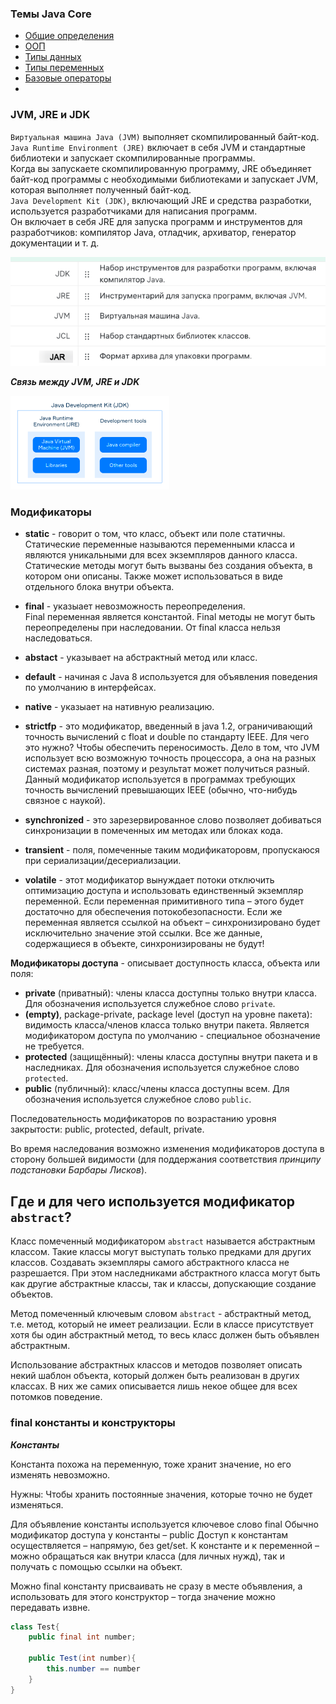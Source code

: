 ### Темы Java Core

+ [Общие определения](core/definition.md)
+ [ООП](core/oop.md)
+ [Типы данных](core/typeData.md)
+ [Типы переменных](core/typeVariable.md)
+ [Базовые операторы](core/baseOperators.md)
+ 
















### JVM, JRE и JDK

`Виртуальная машина Java (JVM)` выполняет скомпилированный байт-код.<br>
`Java Runtime Environment (JRE)` включает в себя JVM и стандартные библиотеки и запускает скомпилированные программы.<br>
Когда вы запускаете скомпилированную программу, JRE объединяет байт-код программы с необходимыми библиотеками и запускает JVM, которая выполняет полученный байт-код.<br>
`Java Development Kit (JDK)`, включающий JRE и средства разработки, используется разработчиками для написания программ.<br>
Он включает в себя JRE для запуска программ и инструментов для разработчиков: компилятор Java, отладчик, архиватор, генератор документации и т. д.<br>

![Image alt](https://raw.githubusercontent.com/dianapovarnitsina/java-theory/master/theory/img/jdk2.png)


***Связь между JVM, JRE и JDK***

![Image alt](https://raw.githubusercontent.com/dianapovarnitsina/java-theory/master/theory/img/jdk.png)



### Модификаторы
+ __static__ - говорит о том, что класс, объект или поле статичны.<br>
Статические переменные называются переменными класса и являются уникальными для всех экземпляров данного класса. 
Статические методы могут быть вызваны без создания объекта, в котором они описаны. 
Также может использоваться в виде отдельного блока внутри объекта.

+ __final__ - указыает невозможность переопределения.<br>
Final переменная является константой.
Final методы не могут быть переопределены при наследовании.
От final класса нельзя наследоваться.

+ __abstact__ - указывает на абстрактный метод или класс.

+ __default__ - начиная с Java 8 используется для объявления поведения по умолчанию в интерфейсах.

+ __native__ - указыает на нативную реализацию.

+ __strictfp__ - это модификатор, введенный в java 1.2, ограничивающий точность вычислений с float и double по стандарту IEEE. Для чего это нужно? Чтобы обеспечить переносимость. Дело в том, что JVM использует всю возможную точность процессора, а она на разных системах разная, поэтому и результат может получиться разный. Данный модификатор используется в программах требующих точность вычислений превышающих IEEE (обычно, что-нибудь связное с наукой).
+ __synchronized__ - это зарезервированное слово позволяет добиваться синхронизации в помеченных им методах или блоках кода.
+ __transient__ - поля, помеченные таким модификаторовм, пропускаюся при сериализации/десериализации.
+ __volatile__ - этот модификатор вынуждает потоки отключить оптимизацию доступа и использовать единственный экземпляр переменной. Если переменная примитивного типа – этого будет достаточно для обеспечения потокобезопасности. Если же переменная является ссылкой на объект – синхронизировано будет исключительно значение этой ссылки. Все же данные, содержащиеся в объекте, синхронизированы не будут!

__Модификаторы доступа__ - описывает доступность класса, объекта или поля:
+ __private__ (приватный): члены класса доступны только внутри класса. Для обозначения используется служебное слово `private`.
+ __(empty)__, package-private, package level (доступ на уровне пакета): видимость класса/членов класса только внутри пакета. Является модификатором доступа по умолчанию - специальное
  обозначение не требуется.
+ __protected__ (защищённый): члены класса доступны внутри пакета и в наследниках. Для обозначения используется служебное слово `protected`.
+ __public__ (публичный): класс/члены класса доступны всем. Для обозначения используется служебное слово `public`.

Последовательность модификаторов по возрастанию уровня закрытости: public, protected, default, private.

Во время наследования возможно изменения модификаторов доступа в сторону большей видимости (для поддержания соответствия _принципу подстановки Барбары Лисков_).


## Где и для чего используется модификатор `abstract`?
Класс помеченный модификатором `abstract` называется абстрактным классом. Такие классы могут выступать только предками для других классов. Создавать экземпляры самого абстрактного класса не разрешается. При этом наследниками абстрактного класса могут быть как другие абстрактные классы, так и классы, допускающие создание объектов.

Метод помеченный ключевым словом `abstract` - абстрактный метод, т.е. метод, который не имеет реализации. Если в классе присутствует хотя бы один абстрактный метод, то весь класс должен быть объявлен абстрактным.

Использование абстрактных классов и методов позволяет описать некий шаблон объекта, который должен быть реализован в других классах. В них же самих описывается лишь некое общее для всех потомков поведение.


### final константы и конструкторы

***Константы***

Константа похожа на переменную, тоже хранит значение, но его изменять невозможно.

Нужны: Чтобы хранить постоянные значения, которые точно не будет изменяться.

Для объявление константы используется ключевое слово final
Обычно модификатор доступа у константы – public
Доступ к константам осуществляется – напрямую, без get/set.
К константе и к переменной – можно обращаться как внутри класса (для личных нужд), так и получать с помощью ссылки на объект.

Можно final константу присваивать не сразу в месте объявления, а использовать для этого конструктор – тогда значение можно передавать извне.

```java
class Test{
    public final int number;
    
    public Test(int number){
        this.number == number
    }
}
```



